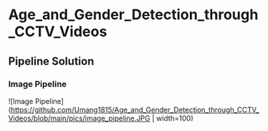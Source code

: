 # Age_and_Gender_Detection_through_CCTV_Videos

## Pipeline Solution

### Image Pipeline

![Image Pipeline](https://github.com/Umang1815/Age_and_Gender_Detection_through_CCTV_Videos/blob/main/pics/image_pipeline.JPG | width=100)
